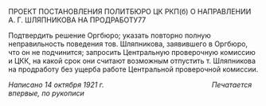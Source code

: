 ПРОЕКТ ПОСТАНОВЛЕНИЯ ПОЛИТБЮРО ЦК РКП(б) О НАПРАВЛЕНИИ А. Г. ШЛЯПНИКОВА НА ПРОДРАБОТУ77

Подтвердить решение Оргбюро; указать повторно полную неправильность поведе­ния тов. Шляпникова, заявившего в Оргбюро, что он не подчинится; запросить Цен­тральную проверочную комиссию и ЦКК, на какой срок они считают возможным от­пустить т. Шляпникова на продработу без ущерба работе Центральной проверочной комиссии.

_Написано 14 октября 1921 г.                                                       Печатается впервые, по рукописи_